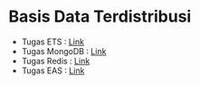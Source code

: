 # Basis Data Terdistribusi
- Tugas ETS : [Link](/tugas-ets)
- Tugas MongoDB : [Link](/tugas-mongo)
- Tugas Redis : [Link](/tugas-redis)
- Tugas EAS : [Link](/tugas-eas)